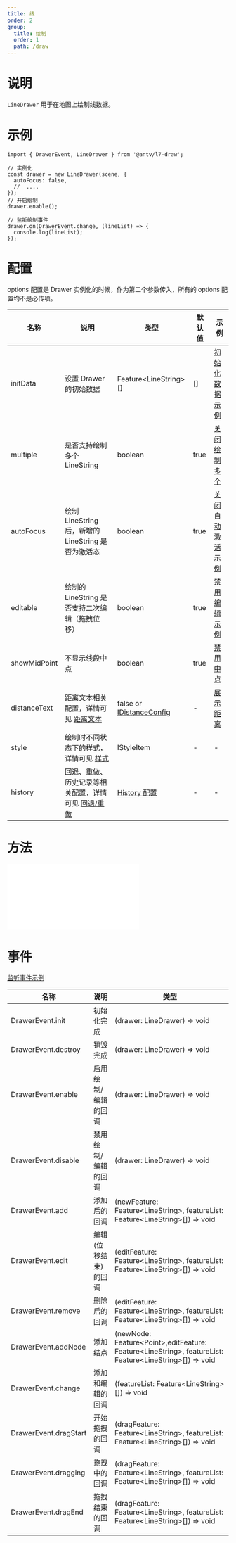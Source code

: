 ```yaml
---
title: 线
order: 2
group:
  title: 绘制
  order: 1
  path: /draw
---
```


# 说明

`LineDrawer` 用于在地图上绘制线数据。

# 示例

```tsx | pure
import { DrawerEvent, LineDrawer } from '@antv/l7-draw';

// 实例化
const drawer = new LineDrawer(scene, {
  autoFocus: false,
  //  ....
});
// 开启绘制
drawer.enable();

// 监听绘制事件
drawer.on(DrawerEvent.change, (lineList) => {
  console.log(lineList);
});
```

# 配置

options 配置是 Drawer 实例化的时候，作为第二个参数传入，所有的 options 配置均不是必传项。

| 名称         | 说明                                                                       | 类型                                                   | 默认值 | 示例                                         |
| ------------ | -------------------------------------------------------------------------- | ------------------------------------------------------ | ------ | -------------------------------------------- |
| initData     | 设置 Drawer 的初始数据                                                     | Feature&lt;LineString&gt;[]                            | []     | [初始化数据示例](/example/line/init-data)    |
| multiple     | 是否支持绘制多个 LineString                                                | boolean                                                | true   | [关闭绘制多个](/example/line/multiple)       |
| autoFocus    | 绘制 LineString 后，新增的 LineString 是否为激活态                         | boolean                                                | true   | [关闭自动激活示例](/example/line/auto-focus) |
| editable     | 绘制的 LineString 是否支持二次编辑（拖拽位移）                             | boolean                                                | true   | [禁用编辑示例](/example/line/editable)       |
| showMidPoint | 不显示线段中点                                                             | boolean                                                | true   | [禁用中点](/example/line/mid-point)          |
| distanceText | 距离文本相关配置，详情可见 [距离文本](/docs/super/distance)               | false or [IDistanceConfig](/docs/super/distance#配置) | -      | [展示距离](/example/line/distance)           |
| style        | 绘制时不同状态下的样式，详情可见 [样式](/docs/super/style)                 | IStyleItem                                             | -      | -                                            |
| history      | 回退、重做、历史记录等相关配置，详情可见 [回退/重做](/docs/super/history) | [History 配置](/docs/super/history)                   | -      | -                                            |

# 方法

<embed src="../method.md"></embed>

# 事件

[监听事件示例](/example/line/event)

| 名称                  | 说明                 | 类型                                                                                                                     |
| --------------------- | -------------------- | ------------------------------------------------------------------------------------------------------------------------ |
| DrawerEvent.init      | 初始化完成           | (drawer: LineDrawer) => void                                                                                             |
| DrawerEvent.destroy   | 销毁完成             | (drawer: LineDrawer) => void                                                                                             |
| DrawerEvent.enable    | 启用绘制/编辑的回调  | (drawer: LineDrawer) => void                                                                                             |
| DrawerEvent.disable   | 禁用绘制/编辑的回调  | (drawer: LineDrawer) => void                                                                                             |
| DrawerEvent.add       | 添加后的回调         | (newFeature: Feature&lt;LineString&gt;, featureList: Feature&lt;LineString&gt;[]) => void                                |
| DrawerEvent.edit      | 编辑(位移结束)的回调 | (editFeature: Feature&lt;LineString&gt;, featureList: Feature&lt;LineString&gt;[]) => void                               |
| DrawerEvent.remove    | 删除后的回调         | (editFeature: Feature&lt;LineString&gt;, featureList: Feature&lt;LineString&gt;[]) => void                               |
| DrawerEvent.addNode   | 添加结点             | (newNode: Feature&lt;Point&gt;,editFeature: Feature&lt;LineString&gt;, featureList: Feature&lt;LineString&gt;[]) => void |
| DrawerEvent.change    | 添加和编辑的回调     | (featureList: Feature&lt;LineString&gt;[]) => void                                                                       |
| DrawerEvent.dragStart | 开始拖拽的回调       | (dragFeature: Feature&lt;LineString&gt;, featureList: Feature&lt;LineString&gt;[]) => void                               |
| DrawerEvent.dragging  | 拖拽中的回调         | (dragFeature: Feature&lt;LineString&gt;, featureList: Feature&lt;LineString&gt;[]) => void                               |
| DrawerEvent.dragEnd   | 拖拽结束的回调       | (dragFeature: Feature&lt;LineString&gt;, featureList: Feature&lt;LineString&gt;[]) => void                               |
